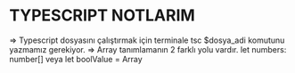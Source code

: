 # TYPESCRIPT NOTLARIM

=> Typescript dosyasını çalıştırmak için terminale tsc $dosya_adi komutunu yazmamız gerekiyor.
=> Array tanımlamanın 2 farklı yolu vardır. let numbers: number[] veya let boolValue = Array<boolean>
  